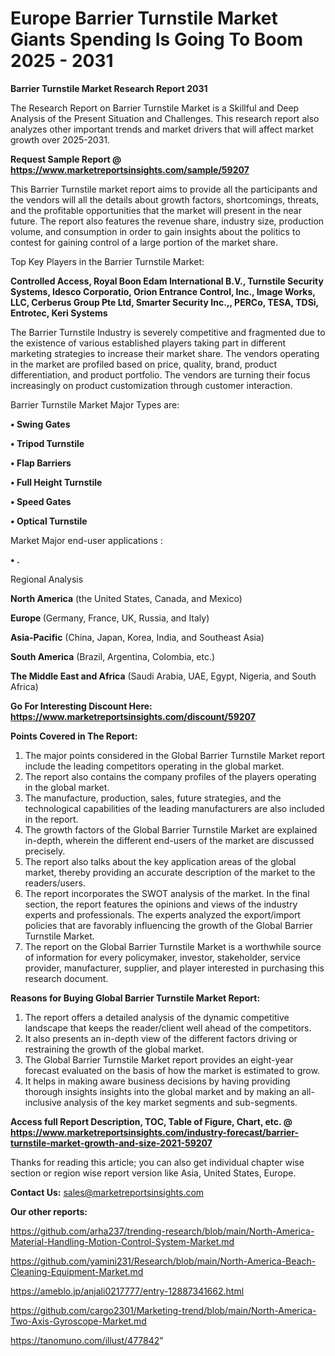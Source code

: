  # Europe Barrier Turnstile Market Giants Spending Is Going To Boom 2025 - 2031

<strong>Barrier Turnstile Market Research Report 2031</strong>

The Research Report on Barrier Turnstile Market is a Skillful and Deep Analysis of the Present Situation and Challenges. This research report also analyzes other important trends and market drivers that will affect market growth over 2025-2031.

<strong>Request Sample Report @ <a href=https://www.marketreportsinsights.com/sample/59207>https://www.marketreportsinsights.com/sample/59207</a></strong>

This Barrier Turnstile market report aims to provide all the participants and the vendors will all the details about growth factors, shortcomings, threats, and the profitable opportunities that the market will present in the near future. The report also features the revenue share, industry size, production volume, and consumption in order to gain insights about the politics to contest for gaining control of a large portion of the market share.

Top Key Players in the Barrier Turnstile Market:

<strong>Controlled Access, Royal Boon Edam International B.V., Turnstile Security Systems, Idesco Corporatio, Orion Entrance Control, Inc., Image Works, LLC, Cerberus Group Pte Ltd, Smarter Security Inc.,, PERCo, TESA, TDSi, Entrotec, Keri Systems</strong>

The Barrier Turnstile Industry is severely competitive and fragmented due to the existence of various established players taking part in different marketing strategies to increase their market share. The vendors operating in the market are profiled based on price, quality, brand, product differentiation, and product portfolio. The vendors are turning their focus increasingly on product customization through customer interaction.

Barrier Turnstile Market Major Types are:

<strong>• Swing Gates

• Tripod Turnstile

• Flap Barriers

• Full Height Turnstile

• Speed Gates

• Optical Turnstile</strong>

Market Major end-user applications :

<strong>• .</strong>

Regional Analysis

</u><strong><b>North America</b></strong> (the United States, Canada, and Mexico)

<strong><b>Europe </b></strong>(Germany, France, UK, Russia, and Italy)

<strong><b>Asia-Pacific</b></strong> (China, Japan, Korea, India, and Southeast Asia)

<strong><b>South America</b></strong> (Brazil, Argentina, Colombia, etc.)

<strong><b>The Middle East and Africa</b></strong> (Saudi Arabia, UAE, Egypt, Nigeria, and South Africa)

<strong>Go For Interesting Discount Here: <a href=https://www.marketreportsinsights.com/discount/59207>https://www.marketreportsinsights.com/discount/59207</a></strong>

<strong>Points Covered in The Report:</strong>
<ol>
  <li>The major points considered in the Global Barrier Turnstile Market report include the leading competitors operating in the global market.</li>
  <li>The report also contains the company profiles of the players operating in the global market.</li>
  <li>The manufacture, production, sales, future strategies, and the technological capabilities of the leading manufacturers are also included in the report.</li>
  <li>The growth factors of the Global Barrier Turnstile Market are explained in-depth, wherein the different end-users of the market are discussed precisely.</li>
  <li>The report also talks about the key application areas of the global market, thereby providing an accurate description of the market to the readers/users.</li>
  <li>The report incorporates the SWOT analysis of the market. In the final section, the report features the opinions and views of the industry experts and professionals. The experts analyzed the export/import policies that are favorably influencing the growth of the Global Barrier Turnstile Market.</li>
  <li>The report on the Global Barrier Turnstile Market is a worthwhile source of information for every policymaker, investor, stakeholder, service provider, manufacturer, supplier, and player interested in purchasing this research document.</li>
</ol>
<strong>Reasons for Buying Global Barrier Turnstile Market Report:</strong>

<ol>
  <li>The report offers a detailed analysis of the dynamic competitive landscape that keeps the reader/client well ahead of the competitors.</li>
  <li>It also presents an in-depth view of the different factors driving or restraining the growth of the global market.</li>
  <li>The Global Barrier Turnstile Market report provides an eight-year forecast evaluated on the basis of how the market is estimated to grow.</li>
  <li>It helps in making aware business decisions by having providing thorough insights insights into the global market and by making an all-inclusive analysis of the key market segments and sub-segments.</li>
</ol>
<strong>Access full Report Description, TOC, Table of Figure, Chart, etc. @ <a href=https://www.marketreportsinsights.com/industry-forecast/barrier-turnstile-market-growth-and-size-2021-59207>https://www.marketreportsinsights.com/industry-forecast/barrier-turnstile-market-growth-and-size-2021-59207</a></strong>


Thanks for reading this article; you can also get individual chapter wise section or region wise report version like Asia, United States, Europe.

<strong>Contact Us:</strong>
sales@marketreportsinsights.com

<strong>Our other reports:</strong>

<a href=https://github.com/arha237/trending-research/blob/main/North-America-Material-Handling-Motion-Control-System-Market.md>https://github.com/arha237/trending-research/blob/main/North-America-Material-Handling-Motion-Control-System-Market.md</a>

<a href=https://github.com/yamini231/Research/blob/main/North-America-Beach-Cleaning-Equipment-Market.md>https://github.com/yamini231/Research/blob/main/North-America-Beach-Cleaning-Equipment-Market.md</a>

<a href=https://ameblo.jp/anjali0217777/entry-12887341662.html>https://ameblo.jp/anjali0217777/entry-12887341662.html</a>

<a href=https://github.com/cargo2301/Marketing-trend/blob/main/North-America-Two-Axis-Gyroscope-Market.md>https://github.com/cargo2301/Marketing-trend/blob/main/North-America-Two-Axis-Gyroscope-Market.md</a>

<a href=https://tanomuno.com/illust/477842>https://tanomuno.com/illust/477842</a>"
